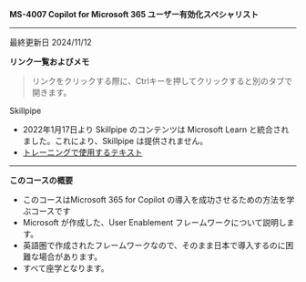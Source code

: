 **MS-4007 Copilot for Microsoft 365 ユーザー有効化スペシャリスト**
***

最終更新日 2024/11/12

**リンク一覧およびメモ**

 > リンクをクリックする際に、Ctrlキーを押してクリックすると別のタブで開きます。

Skillpipe

- 2022年1月17日より Skillpipe のコンテンツは Microsoft Learn と統合されました。これにより、Skillpipe は提供されません。
- [トレーニングで使用するテキスト](https://learn.microsoft.com/ja-jp/training/paths/explore-how-drive-adoption-microsoft-copilot-m365/)

***
**このコースの概要**
  - このコースはMicrosoft 365 for Copilot の導入を成功させるための方法を学ぶコースです
  - Microsoft が作成した、User Enablement フレームワークについて説明します。
  - 英語圏で作成されたフレームワークなので、そのまま日本で導入するのに困難な場合があります。
  - すべて座学となります。
 



